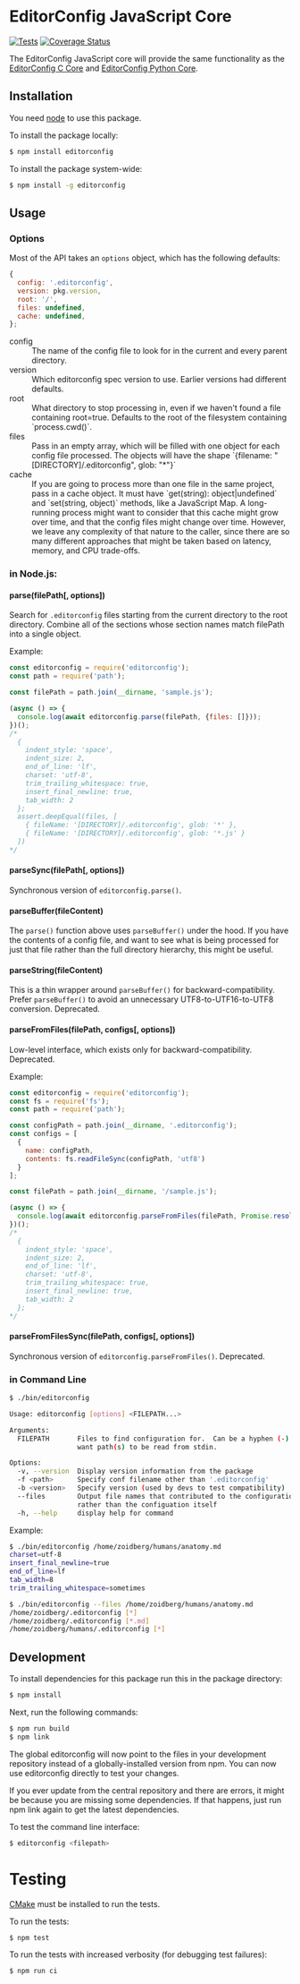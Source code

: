 # EditorConfig JavaScript Core

[![Tests](https://github.com/editorconfig/editorconfig-core-js/actions/workflows/node.js.yml/badge.svg)](https://github.com/editorconfig/editorconfig-core-js/actions/workflows/node.js.yml)
[![Coverage Status](https://coveralls.io/repos/github/editorconfig/editorconfig-core-js/badge.svg?branch=master)](https://coveralls.io/github/editorconfig/editorconfig-core-js?branch=master)

The EditorConfig JavaScript core will provide the same functionality as the
[EditorConfig C Core][] and [EditorConfig Python Core][].

## Installation

You need [node][] to use this package.

To install the package locally:

```bash
$ npm install editorconfig
```

To install the package system-wide:

```bash
$ npm install -g editorconfig
```

## Usage

### Options

Most of the API takes an `options` object, which has the following defaults:

```js
{
  config: '.editorconfig',
  version: pkg.version,
  root: '/',
  files: undefined,
  cache: undefined,
};
```

<dl>
  <dt>config</dt>
  <dd>The name of the config file to look for in the current and every parent
      directory.</dd>

  <dt>version</dt>
  <dd>Which editorconfig spec version to use.  Earlier versions had different
      defaults.</dd>

  <dt>root</dt>
  <dd>What directory to stop processing in, even if we haven't found a file
      containing root=true.  Defaults to the root of the filesystem containing
      `process.cwd()`.</dd>

  <dt>files</dt>
  <dd>Pass in an empty array, which will be filled with one object for each
      config file processed.  The objects will have the shape
      `{filename: "[DIRECTORY]/.editorconfig", glob: "*"}`</dd>

  <dt>cache</dt>
  <dd>If you are going to process more than one file in the same project, pass
      in a cache object.  It must have `get(string): object|undefined` and
      `set(string, object)` methods, like a JavaScript Map.  A long-running
      process might want to consider that this cache might grow over time,
      and that the config files might change over time.  However, we leave any
      complexity of that nature to the caller, since there are so many different
      approaches that might be taken based on latency, memory, and CPU trade-offs.</dd>
</dl>

### in Node.js:

#### parse(filePath[, options])

Search for `.editorconfig` files starting from the current directory to the
root directory.  Combine all of the sections whose section names match
filePath into a single object.

Example:

```js
const editorconfig = require('editorconfig');
const path = require('path');

const filePath = path.join(__dirname, 'sample.js');

(async () => {
  console.log(await editorconfig.parse(filePath, {files: []}));
})();
/*
  {
    indent_style: 'space',
    indent_size: 2,
    end_of_line: 'lf',
    charset: 'utf-8',
    trim_trailing_whitespace: true,
    insert_final_newline: true,
    tab_width: 2
  };
  assert.deepEqual(files, [
    { fileName: '[DIRECTORY]/.editorconfig', glob: '*' },
    { fileName: '[DIRECTORY]/.editorconfig', glob: '*.js' }
  ])
*/
```

#### parseSync(filePath[, options])

Synchronous version of `editorconfig.parse()`.

#### parseBuffer(fileContent)

The `parse()` function above uses `parseBuffer()` under the hood. If you have
the contents of a config file, and want to see what is being processed for
just that file rather than the full directory hierarchy, this might be useful.

#### parseString(fileContent)

This is a thin wrapper around `parseBuffer()` for backward-compatibility.
Prefer `parseBuffer()` to avoid an unnecessary UTF8-to-UTF16-to-UTF8
conversion.  Deprecated.

#### parseFromFiles(filePath, configs[, options])

Low-level interface, which exists only for backward-compatibility.  Deprecated.

Example:

```js
const editorconfig = require('editorconfig');
const fs = require('fs');
const path = require('path');

const configPath = path.join(__dirname, '.editorconfig');
const configs = [
  {
    name: configPath,
    contents: fs.readFileSync(configPath, 'utf8')
  }
];

const filePath = path.join(__dirname, '/sample.js');

(async () => {
  console.log(await editorconfig.parseFromFiles(filePath, Promise.resolve(configs)))
})();
/*
  {
    indent_style: 'space',
    indent_size: 2,
    end_of_line: 'lf',
    charset: 'utf-8',
    trim_trailing_whitespace: true,
    insert_final_newline: true,
    tab_width: 2
  };
*/
```

#### parseFromFilesSync(filePath, configs[, options])

Synchronous version of `editorconfig.parseFromFiles()`.  Deprecated.

### in Command Line

```bash
$ ./bin/editorconfig

Usage: editorconfig [options] <FILEPATH...>

Arguments:
  FILEPATH       Files to find configuration for.  Can be a hyphen (-) if you
                 want path(s) to be read from stdin.

Options:
  -v, --version  Display version information from the package
  -f <path>      Specify conf filename other than '.editorconfig'
  -b <version>   Specify version (used by devs to test compatibility)
  --files        Output file names that contributed to the configuration,
                 rather than the configuation itself
  -h, --help     display help for command
```

Example:

```bash
$ ./bin/editorconfig /home/zoidberg/humans/anatomy.md
charset=utf-8
insert_final_newline=true
end_of_line=lf
tab_width=8
trim_trailing_whitespace=sometimes
```

```bash
$ ./bin/editorconfig --files /home/zoidberg/humans/anatomy.md
/home/zoidberg/.editorconfig [*]
/home/zoidberg/.editorconfig [*.md]
/home/zoidberg/humans/.editorconfig [*]
```

## Development

To install dependencies for this package run this in the package directory:

```bash
$ npm install
```

Next, run the following commands:

```bash
$ npm run build
$ npm link
```

The global editorconfig will now point to the files in your development
repository instead of a globally-installed version from npm. You can now use
editorconfig directly to test your changes.

If you ever update from the central repository and there are errors, it might
be because you are missing some dependencies. If that happens, just run npm
link again to get the latest dependencies.

To test the command line interface:

```bash
$ editorconfig <filepath>
```

# Testing

[CMake][] must be installed to run the tests.

To run the tests:

```bash
$ npm test
```

To run the tests with increased verbosity (for debugging test failures):

```bash
$ npm run ci
```

[EditorConfig C Core]: https://github.com/editorconfig/editorconfig-core
[EditorConfig Python Core]: https://github.com/editorconfig/editorconfig-core-py
[node]: http://nodejs.org/
[cmake]: http://www.cmake.org
